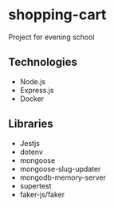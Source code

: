 # shopping-cart
Project for evening school 
## Technologies
- Node.js
- Express.js
- Docker
## Libraries
- Jestjs
- dotenv
- mongoose
- mongoose-slug-updater
- mongodb-memory-server
- supertest
- faker-js/faker
